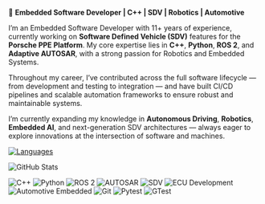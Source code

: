 

<!---
getarun4t/getarun4t is a ✨ special ✨ repository because its `README.md` (this file) appears on your GitHub profile.
You can click the Preview link to take a look at your changes.
--->

🔧 **Embedded Software Developer | C++ | SDV | Robotics | Automotive**

I’m an Embedded Software Developer with 11+ years of experience, currently working on **Software Defined Vehicle (SDV)** features for the **Porsche PPE Platform**. My core expertise lies in **C++**, **Python**, **ROS 2**, and **Adaptive AUTOSAR**, with a strong passion for Robotics and Embedded Systems.

Throughout my career, I’ve contributed across the full software lifecycle — from development and testing to integration — and have built CI/CD pipelines and scalable automation frameworks to ensure robust and maintainable systems.

I’m currently expanding my knowledge in **Autonomous Driving**, **Robotics**, **Embedded AI**, and next-generation SDV architectures — always eager to explore innovations at the intersection of software and machines.


[![Languages](https://github-readme-stats.vercel.app/api/top-langs/?username=getarun4t)](https://github.com/getarun4t/github-readme-stats)

![GitHub Stats](https://github-readme-stats.vercel.app/api?username=getarun4t&show_icons=true&theme=tokyonight&count_private=true)

![C++](https://img.shields.io/badge/C%2B%2B-00599C?style=flat&logo=c%2B%2B&logoColor=white)
![Python](https://img.shields.io/badge/Python-3776AB?style=flat&logo=python&logoColor=white)
![ROS 2](https://img.shields.io/badge/ROS%202-22314E?style=flat&logo=ros&logoColor=white)
![AUTOSAR](https://img.shields.io/badge/Adaptive%20AUTOSAR-000000?style=flat&logo=AUTOSAR&logoColor=white)
![SDV](https://img.shields.io/badge/SDV-0A74DA?style=flat&logo=none&logoColor=white)
![ECU Development](https://img.shields.io/badge/ECU_Development-4A90E2?style=flat&logo=none&logoColor=white)
![Automotive Embedded](https://img.shields.io/badge/Automotive_Embedded-1E90FF?style=flat&logo=none&logoColor=white)
![Git](https://img.shields.io/badge/Git-F05032?style=flat&logo=git&logoColor=white)
![Pytest](https://img.shields.io/badge/Pytest-4B8BBE?style=flat&logo=pytest&logoColor=white)
![GTest](https://img.shields.io/badge/GTest-00D1B2?style=flat&logo=none&logoColor=white)



